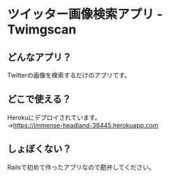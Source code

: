 # ツイッター画像検索アプリ - Twimgscan  
## どんなアプリ？  
Twitterの画像を検索するだけのアプリです。
## どこで使える？  
Herokuにデプロイされています。  
→https://immense-headland-38445.herokuapp.com
## しょぼくない？  
Railsで初めて作ったアプリなので勘弁してください。